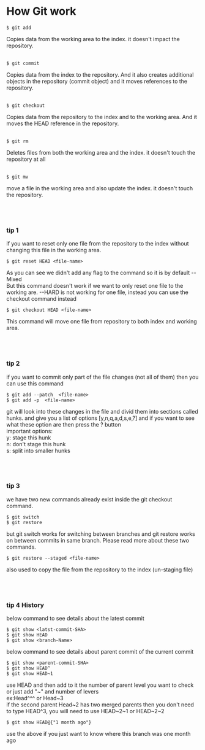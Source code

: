 # How Git work

```
$ git add 
```
Copies data from the working area to the index. it doesn't impact the repository.<br><br>
```
$ git commit 
```
Copies data from the index to the repository. And it also creates additional objects in the repository (commit object) and it moves references to the repository.<br><br>

```
$ git checkout 
```
Copies data from the repository to the index and to the working area. And it moves the HEAD reference in the repository.<br><br>

```
$ git rm 
```
Deletes files from both the working area and the index. it doesn't touch the repository at all<br><br>

```
$ git mv  
```
move a file in the working area and also update the index. it doesn't touch the repository.<br><br><br><br>

### tip 1
if you want to reset only one file from the repository to the index without changing this file in the working area.
```
$ git reset HEAD <file-name>
```
As you can see we didn't add any flag to the command so it is by default --Mixed<br>
But this command doesn't work if we want to only reset one file to the working are. --HARD is not working for one file,
instead you can use the checkout command instead 
```
$ git checkout HEAD <file-name>
```
This command will move one file from repository to both index and working area.<br><br><br><br>

### tip 2
if you want to commit only part of the file changes (not all of them) then you can use this command
```
$ git add --patch  <file-name>  
$ git add -p  <file-name>  
```
git will look into these changes in the file and divid them into sections called hunks. and give you a list of options [y,n,q,a,d,s,e,?] and if you want to see what these option are then press the ? button<br>
important options: <br>
y: stage this hunk <br>
n: don't stage this hunk <br>
s: split into smaller hunks<br><br><br><br>

### tip 3
we have two new commands already exist inside the git checkout command.
```
$ git switch
$ git restore
```
but git switch works for switching between branches and git restore works on between commits in same branch. Please read more about these two commands.
```
$ git restore --staged <file-name> 
```
also used to copy the file from the repository to the index (un-staging file)<br><br><br><br>


### tip 4 History
below command to see details about the latest commit
```
$ git show <latst-commit-SHA>
$ git show HEAD
$ git show <branch-Name>
```
below command to see details about parent commit of the current commit
```
$ git show <parent-commit-SHA>
$ git show HEAD^
$ git show HEAD~1
```
use HEAD and then add to it the number of parent level you want to check or just add "~" and number of levers <br> ex:Head^^^  or Head~3<br>
if the second parent Head~2 has two merged parents then you don't need to type HEAD^3, you will need to use HEAD~2~1 or HEAD~2~2
```
$ git show HEAD@{"1 month ago"}
```
use the above if you just want to know where this branch was one month ago